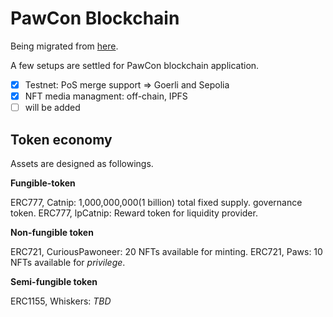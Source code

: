 # PawCon Blockchain

Being migrated from [here](https://github.com/developerasun/pawcon/tree/main/blockchain).

A few setups are settled for PawCon blockchain application.

- [x] Testnet: PoS merge support => Goerli and Sepolia
- [x] NFT media managment: off-chain, IPFS
- [ ] will be added

## Token economy

Assets are designed as followings.

**Fungible-token**

ERC777, Catnip: 1,000,000,000(1 billion) total fixed supply. governance token.
ERC777, lpCatnip: Reward token for liquidity provider.

**Non-fungible token**

ERC721, CuriousPawoneer: 20 NFTs available for minting.
ERC721, Paws: 10 NFTs available for _privilege_.

**Semi-fungible token**

ERC1155, Whiskers: _TBD_
